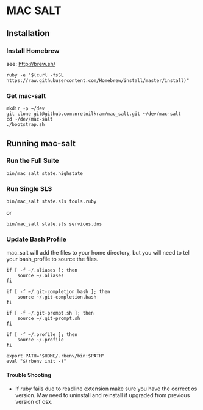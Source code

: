 # MAC SALT

## Installation


### Install Homebrew

see: http://brew.sh/

```
ruby -e "$(curl -fsSL https://raw.githubusercontent.com/Homebrew/install/master/install)"
```


### Get mac-salt

```
mkdir -p ~/dev
git clone git@github.com:nretnilkram/mac_salt.git ~/dev/mac-salt
cd ~/dev/mac-salt
./bootstrap.sh
```


## Running mac-salt

### Run the Full Suite

```
bin/mac_salt state.highstate
```


### Run Single SLS

```
bin/mac_salt state.sls tools.ruby
```
or

```
bin/mac_salt state.sls services.dns
```


### Update Bash Profile

mac_salt will add the files to your home directory, but you will need to tell your bash_profile to source the files.

```
if [ -f ~/.aliases ]; then
	source ~/.aliases
fi

if [ -f ~/.git-completion.bash ]; then
	source ~/.git-completion.bash
fi

if [ -f ~/.git-prompt.sh ]; then
	source ~/.git-prompt.sh
fi

if [ -f ~/.profile ]; then
	source ~/.profile
fi

export PATH="$HOME/.rbenv/bin:$PATH"
eval "$(rbenv init -)"
```


#### Trouble Shooting
- If ruby fails due to readline extension make sure you have the correct os version. May need to uninstall and reinstall if upgraded from previous version of osx.
